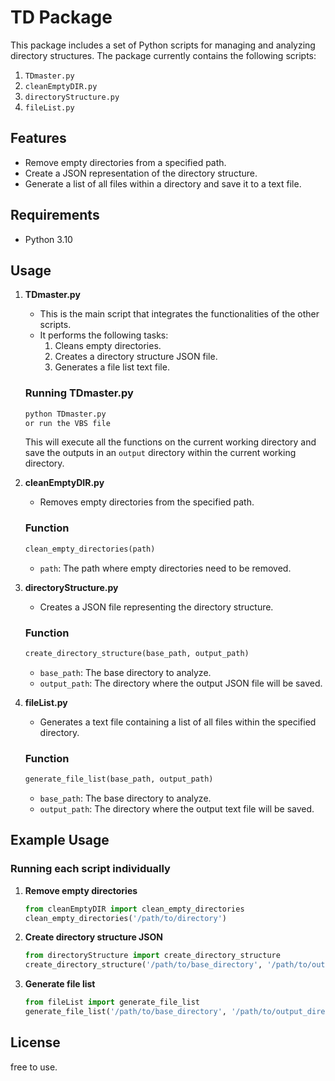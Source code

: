 # TD Package

This package includes a set of Python scripts for managing and analyzing directory structures. The package currently contains the following scripts:

1. `TDmaster.py`
2. `cleanEmptyDIR.py`
3. `directoryStructure.py`
4. `fileList.py`

## Features

- Remove empty directories from a specified path.
- Create a JSON representation of the directory structure.
- Generate a list of all files within a directory and save it to a text file.

## Requirements

- Python 3.10

## Usage

1. **TDmaster.py**
    - This is the main script that integrates the functionalities of the other scripts.
    - It performs the following tasks:
        1. Cleans empty directories.
        2. Creates a directory structure JSON file.
        3. Generates a file list text file.

    ### Running TDmaster.py
    ```bash
    python TDmaster.py
    or run the VBS file
    ```

    This will execute all the functions on the current working directory and save the outputs in an `output` directory within the current working directory.

2. **cleanEmptyDIR.py**
    - Removes empty directories from the specified path.

    ### Function
    ```python
    clean_empty_directories(path)
    ```
    - `path`: The path where empty directories need to be removed.

3. **directoryStructure.py**
    - Creates a JSON file representing the directory structure.

    ### Function
    ```python
    create_directory_structure(base_path, output_path)
    ```
    - `base_path`: The base directory to analyze.
    - `output_path`: The directory where the output JSON file will be saved.

4. **fileList.py**
    - Generates a text file containing a list of all files within the specified directory.

    ### Function
    ```python
    generate_file_list(base_path, output_path)
    ```
    - `base_path`: The base directory to analyze.
    - `output_path`: The directory where the output text file will be saved.

## Example Usage

### Running each script individually

1. **Remove empty directories**
    ```python
    from cleanEmptyDIR import clean_empty_directories
    clean_empty_directories('/path/to/directory')
    ```

2. **Create directory structure JSON**
    ```python
    from directoryStructure import create_directory_structure
    create_directory_structure('/path/to/base_directory', '/path/to/output_directory')
    ```

3. **Generate file list**
    ```python
    from fileList import generate_file_list
    generate_file_list('/path/to/base_directory', '/path/to/output_directory')
    ```

## License

free to use.
